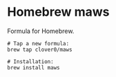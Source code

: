 # Homebrew maws

Formula for Homebrew.

```
# Tap a new formula:
brew tap clover0/maws

# Installation:
brew install maws 
```
